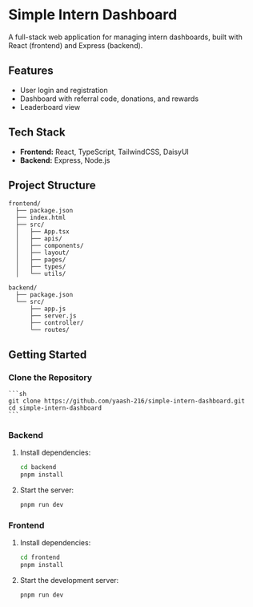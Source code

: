 # Simple Intern Dashboard

A full-stack web application for managing intern dashboards, built with React (frontend) and Express (backend).

## Features

- User login and registration
- Dashboard with referral code, donations, and rewards
- Leaderboard view

## Tech Stack

- **Frontend:** React, TypeScript, TailwindCSS, DaisyUI
- **Backend:** Express, Node.js
## Project Structure

```
frontend/
  ├── package.json
  ├── index.html
  ├── src/
  │   ├── App.tsx
  │   ├── apis/
  │   ├── components/
  │   ├── layout/
  │   ├── pages/
  │   ├── types/
  │   └── utils/

backend/
  ├── package.json
  └── src/
      ├── app.js
      ├── server.js
      ├── controller/
      └── routes/
```

## Getting Started

### Clone the Repository

    ```sh
    git clone https://github.com/yaash-216/simple-intern-dashboard.git
    cd simple-intern-dashboard
    ```

### Backend

1. Install dependencies:
    ```sh
    cd backend
    pnpm install
    ```
2. Start the server:
    ```sh
    pnpm run dev
    ```

### Frontend

1. Install dependencies:
    ```sh
    cd frontend
    pnpm install
    ```
2. Start the development server:
    ```sh
    pnpm run dev
    ```
